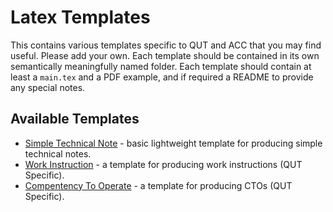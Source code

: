 # Latex Templates

This contains various templates specific to QUT and ACC that you may find useful. Please add your own. Each template should be contained in its own semantically meaningfully named folder. Each template should contain at least a `main.tex` and a PDF example, and if required a README to provide any special notes.

## Available Templates

- [Simple Technical Note](/simple_technical_note/) - basic lightweight template for producing simple technical notes.
- [Work Instruction](/work_instruction_/) - a template for producing work instructions (QUT Specific).
- [Compentency To Operate](/compentency_to_operate/) - a template for producing CTOs (QUT Specific).
